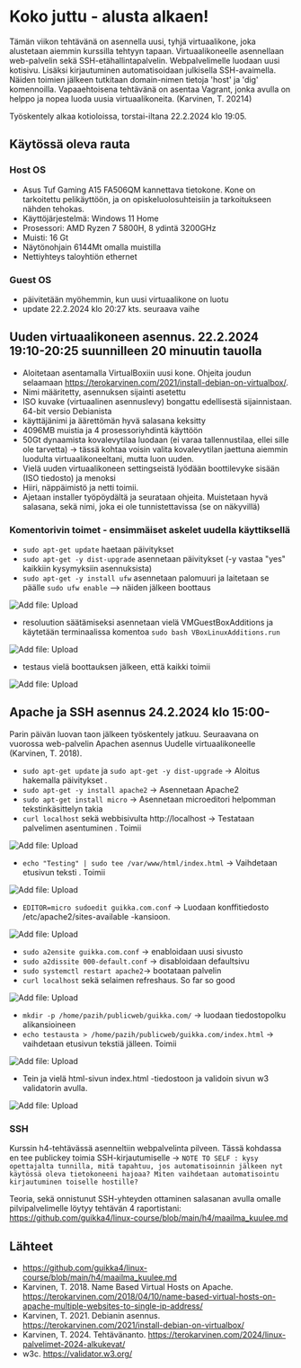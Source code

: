 # Koko juttu - alusta alkaen!
Tämän viikon tehtävänä on asennella uusi, tyhjä virtuaalikone, joka alustetaan aiemmin kurssilla tehtyyn tapaan. Virtuaalikoneelle asennellaan web-palvelin sekä SSH-etähallintapalvelin. Webpalvelimelle luodaan uusi kotisivu. Lisäksi kirjautuminen automatisoidaan julkisella SSH-avaimella. Näiden toimien jälkeen tutkitaan domain-nimen tietoja 'host' ja 'dig' komennoilla. Vapaaehtoisena tehtävänä on asentaa Vagrant, jonka avulla on helppo ja nopea luoda uusia virtuaalikoneita. (Karvinen, T. 20214)

Työskentely alkaa kotioloissa, torstai-iltana 22.2.2024 klo 19:05.

## Käytössä oleva rauta
### Host OS
- Asus Tuf Gaming A15 FA506QM kannettava tietokone. Kone on tarkoitettu pelikäyttöön, ja on opiskeluolosuhteisiin ja tarkoitukseen nähden tehokas.
- Käyttöjärjestelmä: Windows 11 Home
- Prosessori: AMD Ryzen 7 5800H, 8 ydintä 3200GHz
- Muisti: 16 Gt
- Näytönohjain 6144Mt omalla muistilla
- Nettiyhteys taloyhtiön ethernet

### Guest OS
- päivitetään myöhemmin, kun uusi virtuaalikone on luotu
- update 22.2.2024 klo 20:27 kts. seuraava vaihe

## Uuden virtuaalikoneen asennus. 22.2.2024 19:10-20:25 suunnilleen 20 minuutin tauolla
- Aloitetaan asentamalla VirtualBoxiin uusi kone. Ohjeita joudun selaamaan https://terokarvinen.com/2021/install-debian-on-virtualbox/.
- Nimi määritetty, asennuksen sijainti asetettu
- ISO kuvake (virtuaalinen asennuslevy) bongattu edellisestä sijainnistaan. 64-bit versio Debianista
- käyttäjänimi ja äärettömän hyvä salasana keksitty
- 4096MB muistia ja 4 prosessoriyhdintä käyttöön
- 50Gt dynaamista kovalevytilaa luodaan (ei varaa tallennustilaa, ellei sille ole tarvetta) -> tässä kohtaa voisin valita kovalevytilan jaettuna aiemmin luodulta virtuaalikoneeltani, mutta luon uuden.
- Vielä uuden virtuaalikoneen settingseistä lyödään boottilevyke sisään (ISO tiedosto) ja menoksi
- Hiiri, näppäimistö ja netti toimii.
- Ajetaan installer työpöydältä ja seurataan ohjeita. Muistetaan hyvä salasana, sekä nimi, joka ei ole tunnistettavissa (se on näkyvillä)

### Komentorivin toimet - ensimmäiset askelet uudella käyttiksellä
- `sudo apt-get update` haetaan päivitykset 
- `sudo apt-get -y dist-upgrade` asennetaan päivitykset (-y vastaa "yes" kaikkiin kysymyksiin asennuksista)
- `sudo apt-get -y install ufw` asennetaan palomuuri ja laitetaan se päälle `sudo ufw enable` --> näiden jälkeen boottaus

![Add file: Upload](h5_alkutoimet.png)
  
- resoluution säätämiseksi asennetaan vielä VMGuestBoxAdditions ja käytetään terminaalissa komentoa `sudo bash VBoxLinuxAdditions.run`

![Add file: Upload](h5_guestadds.png)

- testaus vielä boottauksen jälkeen, että kaikki toimii

![Add file: Upload](h5_resotoimii.png)

## Apache ja SSH asennus 24.2.2024 klo 15:00-
Parin päivän luovan taon jälkeen työskentely jatkuu. Seuraavana on vuorossa web-palvelin Apachen asennus Uudelle virtuaalikoneelle (Karvinen, T. 2018).

- `sudo apt-get update` ja `sudo apt-get -y dist-upgrade` -> Aloitus hakemalla päivitykset .
- `sudo apt-get -y install apache2` -> Asennetaan Apache2 
- `sudo apt-get install micro` -> Asennetaan microeditori helpomman tekstinkäsittelyn takia 
- `curl localhost` sekä webbisivulta http://localhost -> Testataan palvelimen asentuminen . Toimii

 ![Add file: Upload](h5_testlocalhost1.png)

- `echo "Testing" | sudo tee /var/www/html/index.html` -> Vaihdetaan etusivun teksti . Toimii

 ![Add file: Upload](h5_etusivuuusi.png)

- `EDITOR=micro sudoedit guikka.com.conf` -> Luodaan konffitiedosto /etc/apache2/sites-available -kansioon.

![Add file: Upload](h5_conf.png)

- `sudo a2ensite guikka.com.conf` -> enabloidaan uusi sivusto
- `sudo a2dissite 000-default.conf` -> disabloidaan defaultsivu
- `sudo systemctl restart apache2`-> bootataan palvelin
- `curl localhost` sekä selaimen refreshaus. So far so good

![Add file: Upload](h5_defaulsivunvaihto.png)

- `mkdir -p /home/pazih/publicweb/guikka.com/` -> luodaan tiedostopolku alikansioineen
- `echo testausta > /home/pazih/publicweb/guikka.com/index.html` -> vaihdetaan etusivun tekstiä jälleen. Toimii

![Add file: Upload](h5_testausalikansio.png)

- Tein ja vielä html-sivun index.html -tiedostoon ja validoin sivun w3 validatorin avulla.

![Add file: Upload](h5_htmlvalidate.png)

### SSH
Kurssin h4-tehtävässä asenneltiin webpalvelinta pilveen. Tässä kohdassa en tee publickey toimia SSH-kirjautumiselle -> `NOTE TO SELF : kysy opettajalta tunnilla, mitä tapahtuu, jos automatisoinnin jälkeen nyt käytössä oleva tietokoneeni hajoaa? Miten vaihdetaan automatisointu kirjautuminen toiselle hostille?`

Teoria, sekä onnistunut SSH-yhteyden ottaminen salasanan avulla omalle pilvipalvelimelle löytyy tehtävän 4 raportistani: https://github.com/guikka4/linux-course/blob/main/h4/maailma_kuulee.md



## Lähteet
- https://github.com/guikka4/linux-course/blob/main/h4/maailma_kuulee.md 
- Karvinen, T. 2018. Name Based Virtual Hosts on Apache. https://terokarvinen.com/2018/04/10/name-based-virtual-hosts-on-apache-multiple-websites-to-single-ip-address/
- Karvinen, T. 2021. Debianin asennus. https://terokarvinen.com/2021/install-debian-on-virtualbox/
- Karvinen, T. 2024. Tehtävänanto. https://terokarvinen.com/2024/linux-palvelimet-2024-alkukevat/
- w3c. https://validator.w3.org/
